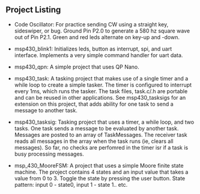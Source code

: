 Project Listing
---------------

- Code Oscillator:  For practice sending CW using a straight key, sideswiper, or bug.  Ground Pin P2.0 to generate a 580 hz square wave out of Pin P2.1.  Green and red leds alternate on key-up and -down.  

- msp430_blink1:  Initializes leds, button as interrupt, spi, and uart interface.  Implements a very simple command handler for uart data.

- msp430_qpn:  A simple project that uses QP Nano.

- msp430_task: A tasking project that makes use of a single timer and a while loop to create a simple tasker.  The timer is configured to interrupt every 1ms, which runs the tasker.  The task files, task.c/.h are portable and can be reused in other applications.  See msp430_tasksigs for an extension on this project, that adds ability for one task to send a message to another task.

- msp430_tasksig: Tasking project that uses a timer, a while loop, and two tasks.  One task sends a message to be evaluated by another task.  Messages are posted to an array of TaskMessages.  The receiver task reads all messages in the array when the task runs (ie, clears all messages).  So far, no checks are perfomred in the timer isr if a task is busy processing messages.

- msp_430_MooreFSM:  A project that uses a simple Moore finite state machine.  The project contains 4 states and an input value that takes a value from 0 to 3.  Toggle the state by pressing the user button.  State pattern: input 0 - state0, input 1 - state 1.. etc.  
